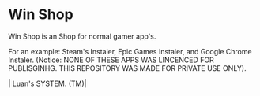 # Win Shop
 Win Shop is an Shop for normal gamer app's.

 For an example: Steam's Instaler, Epic Games Instaler, and Google Chrome Instaler. (Notice: NONE OF THESE APPS WAS LINCENCED FOR PUBLISGINHG. THIS REPOSITORY WAS MADE FOR PRIVATE USE ONLY).

| Luan's SYSTEM. (TM)|

